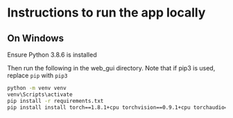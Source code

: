 # Instructions to run the app locally

## On Windows

Ensure Python 3.8.6 is installed

Then run the following in the web_gui directory. Note that if pip3 is used, replace `pip` with `pip3`

```bash
python -m venv venv
venv\Scripts\activate
pip install -r requirements.txt
pip install install torch==1.8.1+cpu torchvision==0.9.1+cpu torchaudio===0.8.1 -f https://download.pytorch.org/whl/torch_stable.html
```
